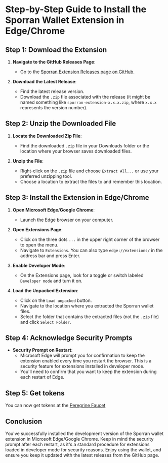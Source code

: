# Step-by-Step Guide to Install the Sporran Wallet Extension in Edge/Chrome

## Step 1: Download the Extension

1. **Navigate to the GitHub Releases Page**:
   - Go to the [Sporran Extension Releases page on GitHub](https://github.com/BTE-Trusted-Entity/sporran-extension/releases).

2. **Download the Latest Release**:
   - Find the latest release version.
   - Download the `.zip` file associated with the release (it might be named something like `sporran-extension-x.x.x.zip`, where `x.x.x` represents the version number).

## Step 2: Unzip the Downloaded File

1. **Locate the Downloaded Zip File**:
   - Find the downloaded `.zip` file in your Downloads folder or the location where your browser saves downloaded files.

2. **Unzip the File**:
   - Right-click on the `.zip` file and choose `Extract All...` or use your preferred unzipping tool.
   - Choose a location to extract the files to and remember this location.

## Step 3: Install the Extension in Edge/Chrome

1. **Open Microsoft Edge**/**Google Chrome**:
   - Launch the Edge browser on your computer.

2. **Open Extensions Page**:
   - Click on the three dots `...` in the upper right corner of the browser to open the menu.
   - Navigate to `Extensions`. You can also type `edge://extensions/` in the address bar and press Enter.

3. **Enable Developer Mode**:
   - On the Extensions page, look for a toggle or switch labeled `Developer mode` and turn it on.

4. **Load the Unpacked Extension**:
   - Click on the `Load unpacked` button.
   - Navigate to the location where you extracted the Sporran wallet files.
   - Select the folder that contains the extracted files (not the `.zip` file) and click `Select Folder`.

## Step 4: Acknowledge Security Prompts

- **Security Prompt on Restart**:
  - Microsoft Edge will prompt you for confirmation to keep the extension enabled every time you restart the browser. This is a security feature for extensions installed in developer mode.
  - You'll need to confirm that you want to keep the extension during each restart of Edge.

## Step 5: Get tokens

You can now get tokens at the [Peregrine Faucet](https://faucet.peregrine.kilt.io/) 

## Conclusion

You've successfully installed the development version of the Sporran wallet extension in Microsoft Edge/Google Chrome. Keep in mind the security prompt after each restart, as it's a standard procedure for extensions loaded in developer mode for security reasons. Enjoy using the wallet, and ensure you keep it updated with the latest releases from the GitHub page.

